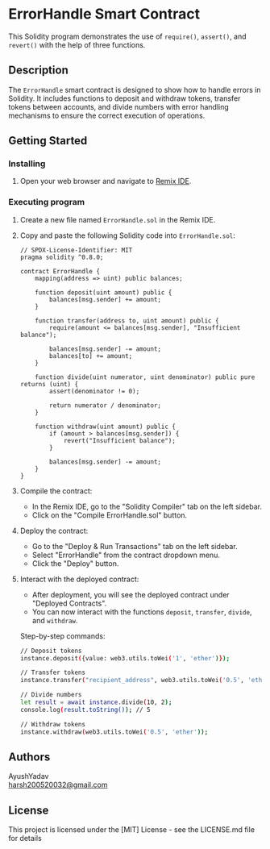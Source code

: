 # ErrorHandle Smart Contract

This Solidity program demonstrates the use of `require()`, `assert()`, and `revert()` with the help of three functions.

## Description

The `ErrorHandle` smart contract is designed to show how to handle errors in Solidity. It includes functions to deposit and withdraw tokens, transfer tokens between accounts, and divide numbers with error handling mechanisms to ensure the correct execution of operations.

## Getting Started

### Installing

1. Open your web browser and navigate to [Remix IDE](https://remix.ethereum.org/).

### Executing program

1. Create a new file named `ErrorHandle.sol` in the Remix IDE.
2. Copy and paste the following Solidity code into `ErrorHandle.sol`:

    ```solidity
    // SPDX-License-Identifier: MIT
    pragma solidity ^0.8.0;

    contract ErrorHandle {
        mapping(address => uint) public balances;

        function deposit(uint amount) public {
            balances[msg.sender] += amount;
        }

        function transfer(address to, uint amount) public {
            require(amount <= balances[msg.sender], "Insufficient balance");
            
            balances[msg.sender] -= amount;
            balances[to] += amount;
        }

        function divide(uint numerator, uint denominator) public pure returns (uint) {
            assert(denominator != 0);
            
            return numerator / denominator;
        }
        
        function withdraw(uint amount) public {
            if (amount > balances[msg.sender]) {
                revert("Insufficient balance");
            }
            
            balances[msg.sender] -= amount;
        }
    }
    ```

3. Compile the contract:
    * In the Remix IDE, go to the "Solidity Compiler" tab on the left sidebar.
    * Click on the "Compile ErrorHandle.sol" button.

4. Deploy the contract:
    * Go to the "Deploy & Run Transactions" tab on the left sidebar.
    * Select "ErrorHandle" from the contract dropdown menu.
    * Click the "Deploy" button.

5. Interact with the deployed contract:
    * After deployment, you will see the deployed contract under "Deployed Contracts".
    * You can now interact with the functions `deposit`, `transfer`, `divide`, and `withdraw`.

    Step-by-step commands:
    ```sh
    // Deposit tokens
    instance.deposit({value: web3.utils.toWei('1', 'ether')});

    // Transfer tokens
    instance.transfer("recipient_address", web3.utils.toWei('0.5', 'ether'));

    // Divide numbers
    let result = await instance.divide(10, 2);
    console.log(result.toString()); // 5

    // Withdraw tokens
    instance.withdraw(web3.utils.toWei('0.5', 'ether'));
    ```

## Authors

AyushYadav  
harsh200520032@gmail.com

## License

This project is licensed under the [MIT] License - see the LICENSE.md file for details
